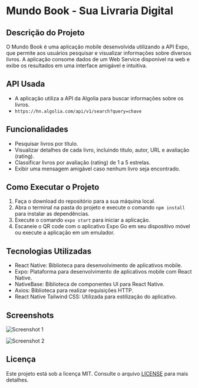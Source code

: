 # Mundo Book - Sua Livraria Digital

## Descrição do Projeto

O Mundo Book é uma aplicação mobile desenvolvida utilizando a API Expo, que permite aos usuários pesquisar e visualizar informações sobre diversos livros. A aplicação consome dados de um Web Service disponível na web e exibe os resultados em uma interface amigável e intuitiva.

## API Usada
- A aplicação utiliza a API da Algolia para buscar informações sobre os livros.
- `https://hn.algolia.com/api/v1/search?query=chave`

## Funcionalidades

- Pesquisar livros por título.
- Visualizar detalhes de cada livro, incluindo título, autor, URL e avaliação (rating).
- Classificar livros por avaliação (rating) de 1 a 5 estrelas.
- Exibir uma mensagem amigável caso nenhum livro seja encontrado.

## Como Executar o Projeto

1. Faça o download do repositório para a sua máquina local.
2. Abra o terminal na pasta do projeto e execute o comando `npm install` para instalar as dependências.
3. Execute o comando `expo start` para iniciar a aplicação.
4. Escaneie o QR code com o aplicativo Expo Go em seu dispositivo móvel ou execute a aplicação em um emulador.

## Tecnologias Utilizadas

- React Native: Biblioteca para desenvolvimento de aplicativos mobile.
- Expo: Plataforma para desenvolvimento de aplicativos mobile com React Native.
- NativeBase: Biblioteca de componentes UI para React Native.
- Axios: Biblioteca para realizar requisições HTTP.
- React Native Tailwind CSS: Utilizada para estilização do aplicativo.

## Screenshots

![Screenshot 1](https://i.ibb.co/PYwGH7n/Screenshot-20230726-224944-Expo-Go.jpg)

![Screenshot 2](https://i.ibb.co/dMZm0wD/Screenshot-20230726-225058-Expo-Go.jpg)

## Licença

Este projeto está sob a licença MIT. Consulte o arquivo [LICENSE](https://github.com/seu-usuario/nome-do-repositorio/blob/main/LICENSE) para mais detalhes.
